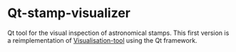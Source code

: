 # Qt-stamp-visualizer
Qt tool for the visual inspection of astronomical stamps.
This first version is a reimplementation of [Visualisation-tool](https://github.com/esavary/Visualisation-tool) using the Qt framework. 

